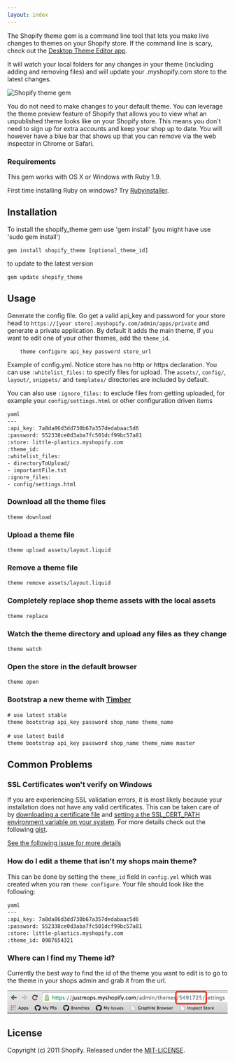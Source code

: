 ```yaml
---
layout: index
---
```


The Shopify theme gem is a command line tool that lets you make live changes to themes on your Shopify store. If the command line is scary, check out the [Desktop Theme Editor app](http://apps.shopify.com/desktop-theme-editor).

It will watch your local folders for any changes in your theme (including adding and removing files) and will update your .myshopify.com store to the latest changes. 

![Shopify theme gem](https://dl.dropboxusercontent.com/u/669627/terminalreadme.png)

You do not need to make changes to your default theme. You can leverage the theme preview feature of Shopify
that allows you to view what an unpublished theme looks like on your Shopify store. This means you don't need to
sign up for extra accounts and keep your shop up to date. You will however have a blue bar that shows up that you can
remove via the web inspector in Chrome or Safari.

### Requirements

This gem works with OS X or Windows with Ruby 1.9. 

First time installing Ruby on windows? Try [Rubyinstaller](http://http://rubyinstaller.org/). 

## Installation

To install the shopify_theme gem use 'gem install' (you might have use 'sudo gem install')

	gem install shopify_theme [optional_theme_id]

to update to the latest version

	gem update shopify_theme

## Usage

Generate the config file. Go get a valid api_key and password for your store head to `https://[your store].myshopify.com/admin/apps/private` and generate a private application. By default it adds the main theme, if you want to edit one of your other themes, add the `theme_id`.

		theme configure api_key password store_url

Example of config.yml. Notice store has no http or https declaration. You can use `:whitelist_files:` to specify files for upload. The `assets/`, `config/`, `layout/`, `snippets/` and `templates/` directories are included by default.

You can also use `:ignore_files:` to exclude files from getting uploaded, for example your `config/settings.html` or other configuration driven items

	yaml
	---
	:api_key: 7a8da86d3dd730b67a357dedabaac5d6
	:password: 552338ce0d3aba7fc501dcf99bc57a81
	:store: little-plastics.myshopify.com
	:theme_id:
	:whitelist_files:
	- directoryToUpload/
	- importantFile.txt
	:ignore_files:
	- config/settings.html

### Download all the theme files

	theme download

### Upload a theme file

	theme upload assets/layout.liquid

### Remove a theme file

	theme remove assets/layout.liquid

### Completely replace shop theme assets with the local assets

	theme replace

### Watch the theme directory and upload any files as they change

	theme watch

### Open the store in the default browser

	theme open

### Bootstrap a new theme with [Timber](http://www.shopify.com/timber)

	# use latest stable
	theme bootstrap api_key password shop_name theme_name

	# use latest build
	theme bootstrap api_key password shop_name theme_name master

## Common Problems

### SSL Certificates won't verify on Windows

If you are experiencing SSL validation errors, it is most likely because your installation does not have any valid certificates. This can be taken care of by [downloading a certificate file](http://curl.haxx.se/ca/cacert.pem) and [setting a the SSL_CERT_PATH environment variable on your system](http://www.computerhope.com/issues/ch000549.htm). For more details check out the following [gist](https://gist.github.com/fnichol/867550).

[See the following issue for more details](https://github.com/Shopify/shopify_theme/issues/103)

### How do I edit a theme that isn't my shops main theme?

This can be done by setting the `theme_id` field in `config.yml` which was created when you ran `theme configure`. Your file should look like the following:

	yaml
	---
	:api_key: 7a8da86d3dd730b67a357dedabaac5d6
	:password: 552338ce0d3aba7fc501dcf99bc57a81
	:store: little-plastics.myshopify.com
	:theme_id: 0987654321

### Where can I find my Theme id?

Currently the best way to find the id of the theme you want to edit is to go to the theme in your shops admin and grab it from the url.

![themes/THEME_ID/settings](https://github.com/Shopify/shopify_theme/blob/master/doc/how_to_find_theme_id.png)

## License

Copyright (c) 2011 Shopify. Released under the [MIT-LICENSE](http://opensource.org/licenses/MIT).
